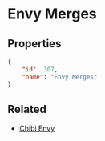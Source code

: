 # Envy Merges

<no description available>

## Properties

```json
{
    "id": 307,
    "name": "Envy Merges"
}
```

## Related

- [Chibi Envy](../items/18952-chibi-envy.md)

